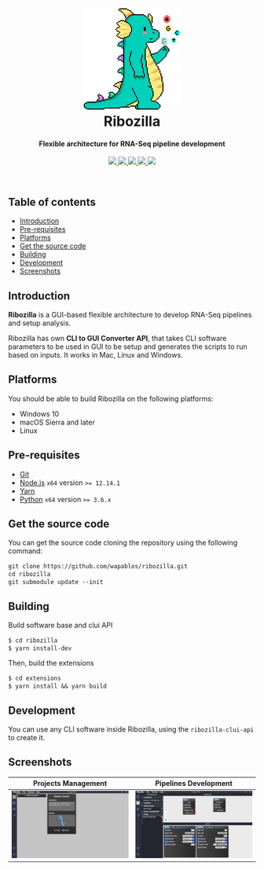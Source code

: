 <h1 align="center">
  <img src="public/images/ribozilla-logo.png" alt="Ribozilla">
   <br>
  Ribozilla
  <br>
  <h4 align="center">Flexible architecture for RNA-Seq pipeline development</h4>
</h1>
  <div align="center">
    <a target="_blank" href="https://github.com/wapablos/ribozilla">
      <img src="https://img.shields.io/github/license/wapablos/ribozilla?style=flat">
    </a>
    <a target="_blank" href="https://github.com/wapablos/ribozilla">
      <img src="https://img.shields.io/powershellgallery/p/DNS.1.1.1.1?style=plastic">
    </a>
    <a target="_blank" href="https://github.com/wapablos/ribozilla">
      <img src="https://img.shields.io/github/package-json/v/wapablos/ribozilla?style=plastic">
    </a>
    <a target="_blank" href="https://github.com/wapablos/ribozilla">
      <img src="https://img.shields.io/github/contributors-anon/wapablos/ribozilla?style=plastic">
    </a>
     <a target="_blank" href="https://github.com/wapablos/ribozilla">
      <img src="https://img.shields.io/github/issues/wapablos/ribozilla?style=plastic">
    </a>  
    <br>
</div>
</p>
<br>

## Table of contents

* [Introduction](#introduction)
* [Pre-requisites](#pre-requisites)
* [Platforms](#platforms)
* [Get the source code](#get-the-source-code)
* [Building](#building)
* [Development](#development)
* [Screenshots](#screenshots)
## Introduction

**Ribozilla** is a GUI-based flexible architecture to develop RNA-Seq pipelines and setup analysis.

Ribozilla has own **CLI to GUI Converter API**, that takes CLI software parameters to be used in GUI to be setup and generates the scripts to run  based on inputs. It works in Mac, Linux and Windows.

## Platforms
You should be able to build Ribozilla on the following platforms:

* Windows 10
* macOS Sierra and later
* Linux

## Pre-requisites

* [Git](https://git-scm.com/)
* [Node.js](https://nodejs.org/en/) `x64` version `>= 12.14.1`
* [Yarn](https://classic.yarnpkg.com/en/docs/install)
* [Python](https://www.python.org/) `x64` version `>= 3.6.x`

## Get the source code

  You can get the source code cloning the repository using the following command:

    git clone https://github.com/wapablos/ribozilla.git
    cd ribozilla
    git submodule update --init

## Building
Build software base and clui API
```
$ cd ribozilla
$ yarn install-dev
```

Then, build the extensions
```
$ cd extensions
$ yarn install && yarn build
```

## Development
You can use any CLI software inside Ribozilla, using the `ribozilla-clui-api` to create it.

## Screenshots
  Projects Management      |  Pipelines Development 
:-------------------------:|:-------------------------:
 ![](public/images/recent-projects-screen.png)|  ![](public/images/pipelines-screen.png)


